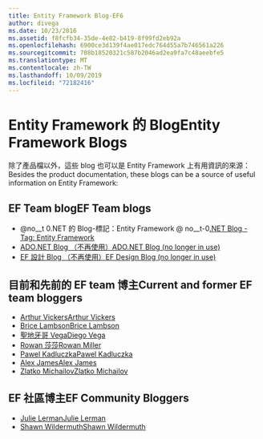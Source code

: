 ```yaml
---
title: Entity Framework Blog-EF6
author: divega
ms.date: 10/23/2016
ms.assetid: f8fcfb34-35de-4e82-b419-8f99fd2eb92a
ms.openlocfilehash: 6900ce3d139f4ae017edc764d55a7b746561a226
ms.sourcegitcommit: 708b18520321c587b2046ad2ea9fa7c48aeebfe5
ms.translationtype: MT
ms.contentlocale: zh-TW
ms.lasthandoff: 10/09/2019
ms.locfileid: "72182416"
---
```

# <a name="entity-framework-blogs"></a><span data-ttu-id="5b8bf-102">Entity Framework 的 Blog</span><span class="sxs-lookup"><span data-stu-id="5b8bf-102">Entity Framework Blogs</span></span>
<span data-ttu-id="5b8bf-103">除了產品檔以外，這些 blog 也可以是 Entity Framework 上有用資訊的來源：</span><span class="sxs-lookup"><span data-stu-id="5b8bf-103">Besides the product documentation, these blogs can be a source of useful information on Entity Framework:</span></span>

## <a name="ef-team-blogs"></a><span data-ttu-id="5b8bf-104">EF Team blog</span><span class="sxs-lookup"><span data-stu-id="5b8bf-104">EF Team blogs</span></span>

- <span data-ttu-id="5b8bf-105">@no__t 0.NET 的 Blog-標記：Entity Framework @ no__t-0</span><span class="sxs-lookup"><span data-stu-id="5b8bf-105">[.NET Blog - Tag: Entity Framework](https://blogs.msdn.microsoft.com/dotnet/tag/entity-framework/)</span></span>
- [<span data-ttu-id="5b8bf-106">ADO.NET Blog （不再使用）</span><span class="sxs-lookup"><span data-stu-id="5b8bf-106">ADO.NET Blog (no longer in use)</span></span>](https://blogs.msdn.microsoft.com/adonet/)
- [<span data-ttu-id="5b8bf-107">EF 設計 Blog （不再使用）</span><span class="sxs-lookup"><span data-stu-id="5b8bf-107">EF Design Blog (no longer in use)</span></span>](https://blogs.msdn.microsoft.com/efdesign/)

## <a name="current-and-former-ef-team-bloggers"></a><span data-ttu-id="5b8bf-108">目前和先前的 EF team 博主</span><span class="sxs-lookup"><span data-stu-id="5b8bf-108">Current and former EF team bloggers</span></span>

- [<span data-ttu-id="5b8bf-109">Arthur Vickers</span><span class="sxs-lookup"><span data-stu-id="5b8bf-109">Arthur Vickers</span></span>](https://blog.oneunicorn.com/tag/entity-framework/)
- [<span data-ttu-id="5b8bf-110">Brice Lambson</span><span class="sxs-lookup"><span data-stu-id="5b8bf-110">Brice Lambson</span></span>](https://www.bricelam.net/)
- [<span data-ttu-id="5b8bf-111">聖地牙哥 Vega</span><span class="sxs-lookup"><span data-stu-id="5b8bf-111">Diego Vega</span></span>](https://blogs.msdn.microsoft.com/diego/)
- [<span data-ttu-id="5b8bf-112">Rowan 莎莎</span><span class="sxs-lookup"><span data-stu-id="5b8bf-112">Rowan Miller</span></span>](https://romiller.com/category/entity-framework/)
- [<span data-ttu-id="5b8bf-113">Pawel Kadluczka</span><span class="sxs-lookup"><span data-stu-id="5b8bf-113">Pawel Kadluczka</span></span>](https://blog.3d-logic.com/category/entity-framework/)
- [<span data-ttu-id="5b8bf-114">Alex James</span><span class="sxs-lookup"><span data-stu-id="5b8bf-114">Alex James</span></span>](https://blogs.msdn.microsoft.com/alexj/tag/entity-framework/)
- [<span data-ttu-id="5b8bf-115">Zlatko Michailov</span><span class="sxs-lookup"><span data-stu-id="5b8bf-115">Zlatko Michailov</span></span>](https://blogs.msdn.microsoft.com/esql/tag/entity-framework/)

## <a name="ef-community-bloggers"></a><span data-ttu-id="5b8bf-116">EF 社區博主</span><span class="sxs-lookup"><span data-stu-id="5b8bf-116">EF Community Bloggers</span></span>

- [<span data-ttu-id="5b8bf-117">Julie Lerman</span><span class="sxs-lookup"><span data-stu-id="5b8bf-117">Julie Lerman</span></span>](https://thedatafarm.com/blog/)  
- [<span data-ttu-id="5b8bf-118">Shawn Wildermuth</span><span class="sxs-lookup"><span data-stu-id="5b8bf-118">Shawn Wildermuth</span></span>](https://wildermuth.com/Tag/%20Entity%20Framework)  

